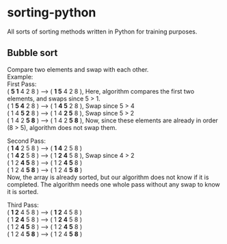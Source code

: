 # sorting-python
All sorts of sorting methods written in Python for training purposes.

## Bubble sort
Compare two elements and swap with each other.  
Example:  
First Pass:  
( **5 1** 4 2 8 ) –> ( **1 5** 4 2 8 ), Here, algorithm compares the first two elements, and swaps since 5 > 1.  
( 1 **5 4** 2 8 ) –> ( 1 **4 5** 2 8 ), Swap since 5 > 4  
( 1 4 **5 2** 8 ) –> ( 1 4 **2 5** 8 ), Swap since 5 > 2  
( 1 4 2 **5 8** ) –> ( 1 4 2 **5 8** ), Now, since these elements are already in order (8 > 5), algorithm does not swap them.  

Second Pass:  
( **1 4** 2 5 8 ) –> ( **1 4** 2 5 8 )  
( 1 **4 2** 5 8 ) –> ( 1 **2 4** 5 8 ), Swap since 4 > 2  
( 1 2 **4 5** 8 ) –> ( 1 2 **4 5** 8 )  
( 1 2 4 **5 8** ) –> ( 1 2 4 **5 8** )  
Now, the array is already sorted, but our algorithm does not know if it is completed. The algorithm needs one whole pass without any swap to know it is sorted.  

Third Pass:  
( **1 2** 4 5 8 ) –> ( **1 2** 4 5 8 )  
( 1 **2 4** 5 8 ) –> ( 1 **2 4** 5 8 )  
( 1 2 **4 5** 8 ) –> ( 1 2 **4 5** 8 )  
( 1 2 4 **5 8** ) –> ( 1 2 4 **5 8** )  